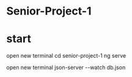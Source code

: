 # Senior-Project-1

# start 
open new terminal
cd senior-project-1
ng serve

open new terminal
json-server --watch db.json

